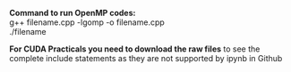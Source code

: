 **Command to run OpenMP codes:**   
g++ filename.cpp -lgomp -o filename.cpp    
./filename

**For CUDA Practicals you need to download the raw files** to see the complete include statements as they are not supported by ipynb in Github
